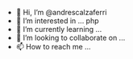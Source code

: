 - 👋 Hi, I’m @andrescalzaferri
- 👀 I’m interested in ... php
- 🌱 I’m currently learning ...
- 💞️ I’m looking to collaborate on ...
- 📫 How to reach me ...

<!---
andrescalzaferri/andrescalzaferri is a ✨ special ✨ repository because its `README.md` (this file) appears on your GitHub profile.
You can click the Preview link to take a look at your changes.
--->
